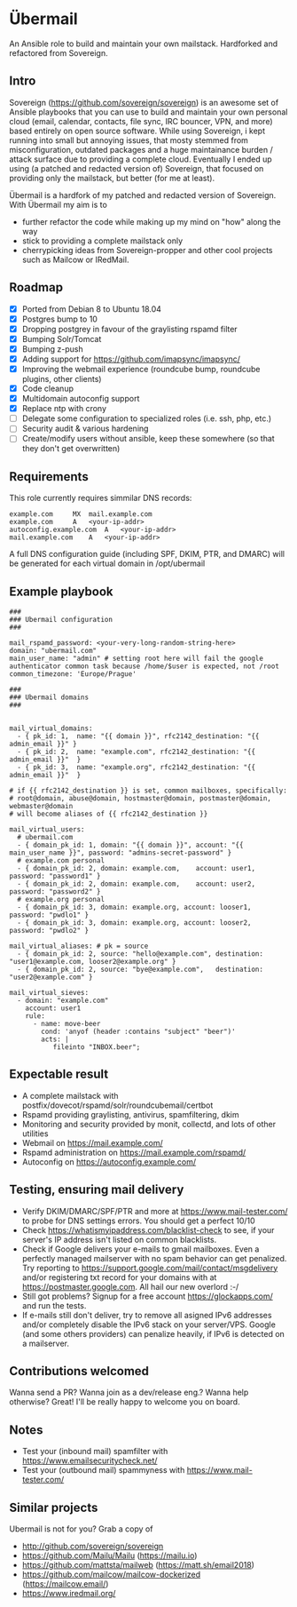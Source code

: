 # Übermail
An Ansible role to build and maintain your own mailstack. Hardforked and refactored from Sovereign.

## Intro
Sovereign (https://github.com/sovereign/sovereign) is an awesome set of Ansible playbooks that you can use to build and maintain your own personal cloud (email, calendar, contacts, file sync, IRC bouncer, VPN, and more) based entirely on open source software. 
While using Sovereign, i kept running into small but annoying issues, that mosty stemmed from misconfiguration, outdated packages and a huge maintainance burden / attack surface due to providing a complete cloud. Eventually I ended up using (a patched and redacted version of) Sovereign, that focused on providing only the mailstack, but better (for me at least). 

Übermail is a hardfork of my patched and redacted version of Sovereign. With Übermail my aim is to 

- further refactor the code while making up my mind on "how" along the way
- stick to providing a complete mailstack only
- cherrypicking ideas from Sovereign-propper and other cool projects such as Mailcow or IRedMail.

## Roadmap

- [x] Ported from Debian 8 to Ubuntu 18.04
- [x] Postgres bump to 10
- [x] Dropping postgrey in favour of the graylisting rspamd filter
- [x] Bumping Solr/Tomcat
- [x] Bumping z-push
- [x] Adding support for https://github.com/imapsync/imapsync/
- [x] Improving the webmail experience (roundcube bump, roundcube plugins, other clients)
- [x] Code cleanup
- [x] Multidomain autoconfig support
- [x] Replace ntp with crony
- [ ] Delegate some configuration to specialized roles (i.e. ssh, php, etc.)
- [ ] Security audit & various hardening
- [ ] Create/modify users without ansible, keep these somewhere (so that they don't get overwritten)

## Requirements

This role currently requires simmilar DNS records:

```
example.com 	MX 	mail.example.com
example.com 	A 	<your-ip-addr>
autoconfig.example.com 	A 	<your-ip-addr>
mail.example.com 	A 	<your-ip-addr>
```

A full DNS configuration guide (including SPF, DKIM, PTR, and DMARC) will be generated for each virtual domain in /opt/ubermail

## Example playbook

```
###
### Ubermail configuration
### 

mail_rspamd_password: <your-very-long-random-string-here>
domain: "ubermail.com"
main_user_name: "admin" # setting root here will fail the google authenticator common task because /home/$user is expected, not /root
common_timezone: 'Europe/Prague'

###
### Ubermail domains
###


mail_virtual_domains:
  - { pk_id: 1,  name: "{{ domain }}", rfc2142_destination: "{{ admin_email }}" }
  - { pk_id: 2,  name: "example.com", rfc2142_destination: "{{ admin_email }}"  }
  - { pk_id: 3,  name: "example.org", rfc2142_destination: "{{ admin_email }}"  }

# if {{ rfc2142_destination }} is set, common mailboxes, specifically:
# root@domain, abuse@domain, hostmaster@domain, postmaster@domain, webmaster@domain
# will become aliases of {{ rfc2142_destination }}

mail_virtual_users:
  # ubermail.com
  - { domain_pk_id: 1, domain: "{{ domain }}", account: "{{ main_user_name }}", password: "admins-secret-password" }
  # example.com personal
  - { domain_pk_id: 2, domain: example.com,    account: user1, password: "password1" }
  - { domain_pk_id: 2, domain: example.com,    account: user2, password: "password2" }
  # example.org personal
  - { domain_pk_id: 3, domain: example.org, account: looser1, password: "pwdlo1" }
  - { domain_pk_id: 3, domain: example.org, account: looser2, password: "pwdlo2" }

mail_virtual_aliases: # pk = source
  - { domain_pk_id: 2, source: "hello@example.com", destination: "user1@example.com, looser2@example.org" }
  - { domain_pk_id: 2, source: "bye@example.com",   destination: "user2@example.com" }

mail_virtual_sieves:
  - domain: "example.com"
    account: user1
    rule:
      - name: move-beer
        cond: 'anyof (header :contains "subject" "beer")'
        acts: |
           fileinto "INBOX.beer";
```

## Expectable result

- A complete mailstack with postfix/dovecot/rspamd/solr/roundcubemail/certbot
- Rspamd providing graylisting, antivirus, spamfiltering, dkim
- Monitoring and security provided by monit, collectd, and lots of other utilities
- Webmail on https://mail.example.com/
- Rspamd administration on https://mail.example.com/rspamd/
- Autoconfig on https://autoconfig.example.com/

## Testing, ensuring mail delivery

- Verify DKIM/DMARC/SPF/PTR and more at https://www.mail-tester.com/ to probe for DNS settings errors. You should get a 
  perfect 10/10
- Check https://whatismyipaddress.com/blacklist-check to see, if your server's IP address isn't listed on common blacklists.
- Check if Google delivers your e-mails to gmail mailboxes. Even a perfectly managed mailserver with no spam behavior
  can get penalized. Try reporting to https://support.google.com/mail/contact/msgdelivery and/or registering txt record 
  for your domains with at https://postmaster.google.com. All hail our new overlord :-/
- Still got problems? Signup for a free account https://glockapps.com/ and run the tests.
- If e-mails still don't deliver, try to remove all asigned IPv6 addresses and/or completely disable the IPv6 stack on your
  server/VPS. Google (and some others providers) can penalize heavily, if IPv6 is detected on a mailserver.

## Contributions welcomed

Wanna send a PR? Wanna join as a dev/release eng.? Wanna help otherwise? Great! I'll be really happy to welcome you on board.

## Notes

- Test your (inbound mail) spamfilter with https://www.emailsecuritycheck.net/
- Test your (outbound mail) spammyness with https://www.mail-tester.com/

## Similar projects

Ubermail is not for you? Grab a copy of

- http://github.com/sovereign/sovereign
- https://github.com/Mailu/Mailu (https://mailu.io)
- https://github.com/mattsta/mailweb (https://matt.sh/email2018)
- https://github.com/mailcow/mailcow-dockerized (https://mailcow.email/)
- https://www.iredmail.org/

